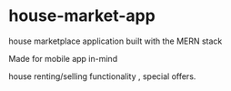 # house-market-app
house marketplace application built with the MERN stack

Made for mobile app in-mind

house renting/selling functionality , special offers.
